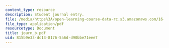 ```yaml
---
content_type: resource
description: Student journal entry.
file: /media/https%3A/open-learning-course-data-rc.s3.amazonaws.com/16-812-the-aerospace-industry-spring-2004/815b9e33dc1381765a6dd90bbe71eee7_journ_b.pdf
file_type: application/pdf
resourcetype: Document
title: journ_b.pdf
uid: 815b9e33-dc13-8176-5a6d-d90bbe71eee7
---
```

